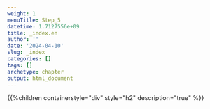 ```yaml
---
weight: 1
menuTitle: Step_5
datetime: 1.7127556e+09
title: _index.en
author: ''
date: '2024-04-10'
slug: _index
categories: []
tags: []
archetype: chapter
output: html_document
---
```


{{%children containerstyle="div" style="h2" description="true" %}}
